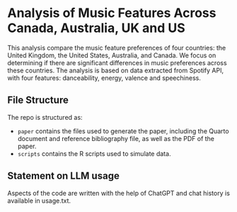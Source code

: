 # Analysis of Music Features Across Canada, Australia, UK and US

This analysis compare the music feature preferences of four countries: the United Kingdom, the United States, Australia, and Canada. We focus on determining if there are significant differences in music preferences across these countries. The analysis is based on data extracted from Spotify API, with four features: danceability, energy, valence and speechiness.

## File Structure

The repo is structured as:

-   `paper` contains the files used to generate the paper, including the Quarto document and reference bibliography file, as well as the PDF of the paper. 
-   `scripts` contains the R scripts used to simulate data.


## Statement on LLM usage

Aspects of the code are written with the help of ChatGPT and chat history is available in usage.txt.